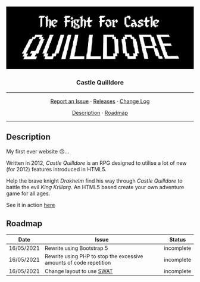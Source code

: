 <p align="center">
    <img src="res/castle-quilldore.png" alt="Castle Quilldore">
</p>
<h3 align="center">Castle Quilldore</h3>
<hr>
<p align="center">
  <a href="../../issues">Report an Issue</a>
  ·
  <a href="../../releases">Releases</a>
  ·
  <a href="/CHANGELOG.md">Change Log</a>
</p>
<p align="center">
  <a href="#Description">Description</a>
  ·
  <a href="#Roadmap">Roadmap</a>
</p>
<hr>

## Description
My first ever website :cry:...  

Written in 2012, *Castle Quilldore* is an RPG designed to utilise a lot of new (for 2012) features introduced in HTML5.  

Help the brave knight *Drakhelm* find his way through *Castle Quilldore* to battle the evil *King Krillarg*. An HTML5 based create your own adventure game for all ages.  

See it in action [here](https://tobybutchart.github.io/castle-quilldore/src/)

## Roadmap
Date | Issue | Status |
:--: | ----- | ------ |
16/05/2021 | Rewrite using Bootstrap 5 | incomplete |
16/05/2021 | Rewrite using PHP to stop the excessive amounts of code repetition | incomplete |
16/05/2021 | Change layout to use [SWAT](https://github.com/tobybutchart/SWAT) | incomplete |
